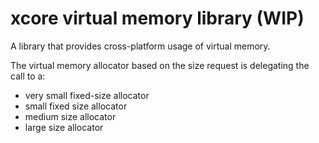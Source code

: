 # xcore virtual memory library (WIP)

A library that provides cross-platform usage of virtual memory.

The virtual memory allocator based on the size request is delegating the call to a:
- very small fixed-size allocator
- small fixed size allocator
- medium size allocator
- large size allocator

